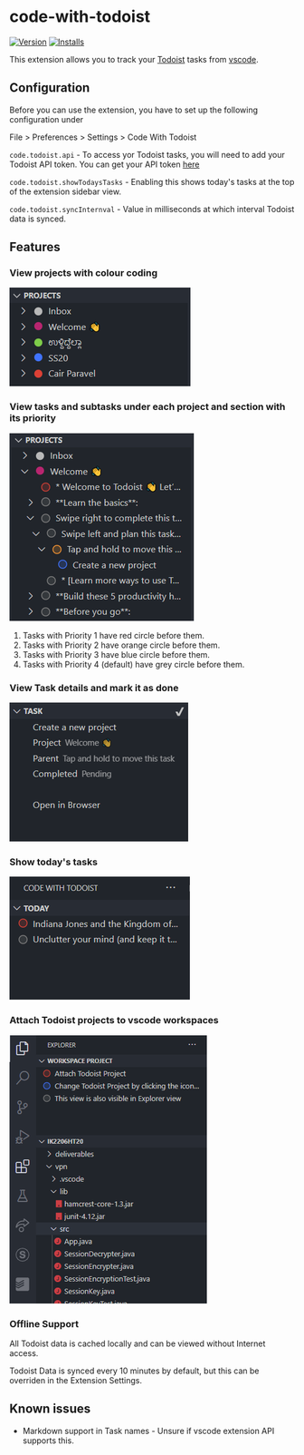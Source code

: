 # code-with-todoist

[![Version](https://vsmarketplacebadge.apphb.com/version/spoorthi.code-with-todoist.svg)](https://marketplace.visualstudio.com/items?itemName=spoorthi.code-with-todoist) [![Installs](https://vsmarketplacebadge.apphb.com/installs-short/spoorthi.code-with-todoist.svg)](https://marketplace.visualstudio.com/items?itemName=spoorthi.code-with-todoist) 

This extension allows you to track your [Todoist](https://todoist.com/) tasks from [vscode](https://code.visualstudio.com/).

## Configuration

Before you can use the extension, you have to set up the following configuration under 

File > Preferences > Settings > Code With Todoist

`code.todoist.api` - To access yor Todoist tasks, you will need to add your Todoist API token. You can get your API token [here](https://todoist.com/prefs/integrations)

`code.todoist.showTodaysTasks` - Enabling this shows today's tasks at the top of the extension sidebar view.

`code.todoist.syncInternval` - Value in milliseconds at which interval Todoist data is synced. 

## Features

### View projects with colour coding

![Screenshot of Todoist projects](media/features/projects.png "Screenshot of Todoist projects")

### View tasks and subtasks under each project and section with its priority

![Screenshot of Todoist tasks](media/features/tasks.PNG "Screenshot of Todoist tasks")

1. Tasks with Priority 1 have red circle before them.
2. Tasks with Priority 2 have orange circle before them.
3. Tasks with Priority 3 have blue circle before them.
4. Tasks with Priority 4 (default) have grey circle before them. 

### View Task details and mark it as done

![Screenshot of individual Todoist task](media/features/task.png "Screenshot of individual Todoist task")

### Show today's tasks

![Screenshot of today's tasks](media/features/today.png "Screenshot of today's tasks")

### Attach Todoist projects to vscode workspaces

![Screenshot of attached projects](media/features/projectworkspace.png "Screenshot of attached projects")

### Offline Support

All Todoist data is cached locally and can be viewed without Internet access.

Todoist Data is synced every 10 minutes by default, but this can be overriden in the Extension Settings.

## Known issues

* Markdown support in Task names - Unsure if vscode extension API supports this.
